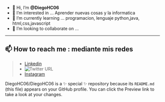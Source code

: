 - 👋 Hi, I’m **@DiegoHC06**
- 👀 I’m interested in ... Aprender nuevas cosas y la informatica
- 🌱 I’m currently learning ... programacion, lenguaje python,java, html,css,javascript
- 💞️ I’m looking to collaborate on ...


---
 📫 How to reach me : mediante mis redes  
---

> - [Linkedin](https://www.linkedin.com/in/diego-hc06/)
> - ![Twitter URL](https://img.shields.io/twitter/url?label=Follow&style=social&url=https%3A%2F%2Ftwitter.com%2Fdielhc06)
> - [Instagram](https://www.instagram.com/Diego_hc06)


DiegoHC06/DiegoHC06 is a ✨ special ✨ repository because its `README.md` (this file) appears on your GitHub profile.
You can click the Preview link to take a look at your changes.

